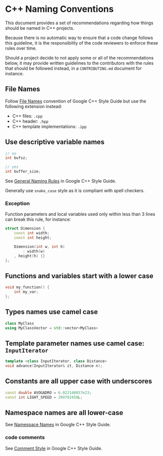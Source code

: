 # C++ Naming Conventions

This document provides a set of recommendations regarding how things should be named
in C++ projects.

Because there is no automatic way to ensure that a code change follows this guideline,
it is the responsibility of the code reviewers to enforce these rules over time.

Should a project decide to not apply some or all of the recommendations
below, it may provide written guidelines to the contributors with the rules
that should be followed instead, in a `CONTRIBUTING.md` document for instance.

## File Names

Follow [File Names](https://google.github.io/styleguide/cppguide.html#General_Naming_Rules)
convention of Google C++ Style Guide but use the following extension instead:

* C++ files: `.cpp`
* C++ header: `.hpp`
* C++ template implementations: `.ipp`

## Use descriptive variable names

```cpp
// no
int bufsz;

// yes
int buffer_size;
```

See [General Naming Rules](https://google.github.io/styleguide/cppguide.html#General_Naming_Rules)
in Google C++ Style Guide.

Generally use `snake_case` style as it is compliant with spell checkers.

### Exception

Function parameters and local variables used only within less than 3 lines can break this rule, for instance:

```cpp
struct Dimension {
    const int width;
    const int height;

    Dimension(int w, int h)
        : width(w)
	, height(h) {}
};
```

## Functions and variables start with a lower case

```cpp
void my_function() {
	int my_var;
};
```

## Types names use camel case

```cpp
class MyClass
using MyClassVector = std::vector<MyClass>
```

## Template parameter names use camel case: `InputIterator`

```cpp
template <class InputIterator, class Distance>
void advance(InputIterator& it, Distance n);
```

## Constants are all upper case with underscores

```cpp
const double AVOGADRO = 6.022140857e23;
const int LIGHT_SPEED = 299792458L;
```

## Namespace names are all lower-case

See [Namespace Names](https://google.github.io/styleguide/cppguide.html#Namespace_Names)
in Google C++ Style Guide.

### code comments

See [Comment Style](https://google.github.io/styleguide/cppguide.html#Comment_Style)
in Google C++ Style Guide.

